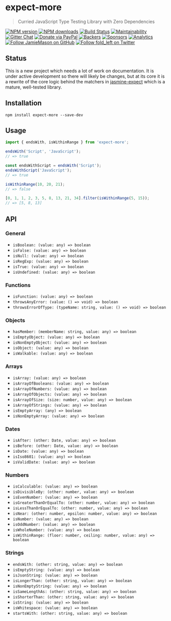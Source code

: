 # expect-more

> Curried JavaScript Type Testing Library with Zero Dependencies

[![NPM version](http://img.shields.io/npm/v/expect-more.svg?style=flat-square)](https://www.npmjs.com/package/expect-more)
[![NPM downloads](http://img.shields.io/npm/dm/expect-more.svg?style=flat-square)](https://www.npmjs.com/package/expect-more)
[![Build Status](http://img.shields.io/travis/JamieMason/expect-more/master.svg?style=flat-square)](https://travis-ci.org/JamieMason/expect-more)
[![Maintainability](https://api.codeclimate.com/v1/badges/9f4abbef97ae0d23d97e/maintainability)](https://codeclimate.com/github/JamieMason/expect-more/maintainability)
[![Gitter Chat](https://badges.gitter.im/Join%20Chat.svg)](https://gitter.im/JamieMason/expect-more)
[![Donate via PayPal](https://img.shields.io/badge/donate-paypal-blue.svg)](https://www.paypal.me/foldleft)
[![Backers](https://opencollective.com/fold_left/backers/badge.svg)](https://opencollective.com/fold_left#backer)
[![Sponsors](https://opencollective.com/fold_left/sponsors/badge.svg)](https://opencollective.com/fold_left#sponsors)
[![Analytics](https://ga-beacon.appspot.com/UA-45466560-5/expect-more?flat&useReferer)](https://github.com/igrigorik/ga-beacon)
[![Follow JamieMason on GitHub](https://img.shields.io/github/followers/JamieMason.svg?style=social&label=Follow)](https://github.com/JamieMason)
[![Follow fold_left on Twitter](https://img.shields.io/twitter/follow/fold_left.svg?style=social&label=Follow)](https://twitter.com/fold_left)

## Status

This is a new project which needs a lot of work on documentation. It is under active development so there will likely be
changes, but at its core it is a rewrite of the core logic behind the matchers in
[jasmine-expect](https://github.com/JamieMason/Jasmine-Matchers#readme) which is a mature, well-tested library.

## Installation

```
npm install expect-more --save-dev
```

## Usage

```js
import { endsWith, isWithinRange } from 'expect-more';

endsWith('Script', 'JavaScript');
// => true

const endsWithScript = endsWith('Script');
endsWithScript('JavaScript');
// => true

isWithinRange(10, 20, 21);
// => false

[0, 1, 1, 2, 3, 5, 8, 13, 21, 34].filter(isWithinRange(5, 15));
// => [5, 8, 13]
```

## API

### General

- `isBoolean: (value: any) => boolean`
- `isFalse: (value: any) => boolean`
- `isNull: (value: any) => boolean`
- `isRegExp: (value: any) => boolean`
- `isTrue: (value: any) => boolean`
- `isUndefined: (value: any) => boolean`

### Functions

- `isFunction: (value: any) => boolean`
- `throwsAnyError: (value: () => void) => boolean`
- `throwsErrorOfType: (typeName: string, value: () => void) => boolean`

### Objects

- `hasMember: (memberName: string, value: any) => boolean`
- `isEmptyObject: (value: any) => boolean`
- `isNonEmptyObject: (value: any) => boolean`
- `isObject: (value: any) => boolean`
- `isWalkable: (value: any) => boolean`

### Arrays

- `isArray: (value: any) => boolean`
- `isArrayOfBooleans: (value: any) => boolean`
- `isArrayOfNumbers: (value: any) => boolean`
- `isArrayOfObjects: (value: any) => boolean`
- `isArrayOfSize: (size: number, value: any) => boolean`
- `isArrayOfStrings: (value: any) => boolean`
- `isEmptyArray: (any) => boolean`
- `isNonEmptyArray: (value: any) => boolean`

### Dates

- `isAfter: (other: Date, value: any) => boolean`
- `isBefore: (other: Date, value: any) => boolean`
- `isDate: (value: any) => boolean`
- `isIso8601: (value: any) => boolean`
- `isValidDate: (value: any) => boolean`

### Numbers

- `isCalculable: (value: any) => boolean`
- `isDivisibleBy: (other: number, value: any) => boolean`
- `isEvenNumber: (value: any) => boolean`
- `isGreaterThanOrEqualTo: (other: number, value: any) => boolean`
- `isLessThanOrEqualTo: (other: number, value: any) => boolean`
- `isNear: (other: number, epsilon: number, value: any) => boolean`
- `isNumber: (value: any) => boolean`
- `isOddNumber: (value: any) => boolean`
- `isWholeNumber: (value: any) => boolean`
- `isWithinRange: (floor: number, ceiling: number, value: any) => boolean`

### Strings

- `endsWith: (other: string, value: any) => boolean`
- `isEmptyString: (value: any) => boolean`
- `isJsonString: (value: any) => boolean`
- `isLongerThan: (other: string, value: any) => boolean`
- `isNonEmptyString: (value: any) => boolean`
- `isSameLengthAs: (other: string, value: any) => boolean`
- `isShorterThan: (other: string, value: any) => boolean`
- `isString: (value: any) => boolean`
- `isWhitespace: (value: any) => boolean`
- `startsWith: (other: string, value: any) => boolean`
